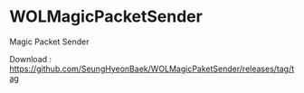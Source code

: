 # WOLMagicPacketSender

Magic Packet Sender

Download : https://github.com/SeungHyeonBaek/WOLMagicPaketSender/releases/tag/tag
